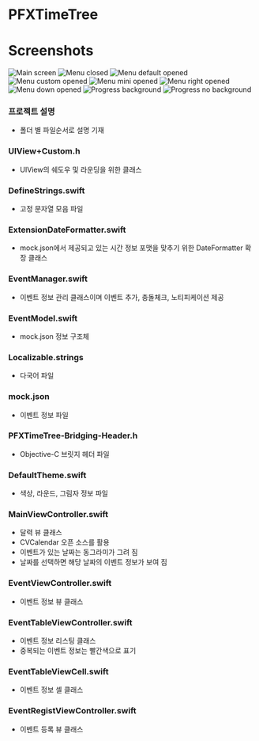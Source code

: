 # PFXTimeTree


# Screenshots
![Main screen](Calendar.png) ![Menu closed](/screenshots/menu_closed.png) ![Menu default opened](/screenshots/menu_default_opened.png) ![Menu custom opened](/screenshots/menu_custom_opened.png) ![Menu mini opened](/screenshots/menu_mini_opened.png) ![Menu right opened](/screenshots/menu_right_opened.png) ![Menu down opened](/screenshots/menu_down_opened.png) ![Progress background](/screenshots/progress_background.png) ![Progress no background](/screenshots/progress_no_background.png)



### 프로젝트 설명
* 폴더 별 파일순서로 설명 기재


### UIView+Custom.h
* UIView의 쉐도우 및 라운딩을 위한 클래스


### DefineStrings.swift
* 고정 문자열 모음 파일


### ExtensionDateFormatter.swift
* mock.json에서 제공되고 있는 시간 정보 포맷을 맞추기 위한 DateFormatter 확장 클래스


### EventManager.swift
* 이벤트 정보 관리 클래스이며 이벤트 추가, 충돌체크, 노티피케이션 제공


### EventModel.swift
* mock.json 정보 구조체


### Localizable.strings
* 다국어 파일


### mock.json
* 이벤트 정보 파일


### PFXTimeTree-Bridging-Header.h
* Objective-C 브릿지 헤더 파일


### DefaultTheme.swift
* 색상, 라운드, 그림자 정보 파일


### MainViewController.swift
* 달력 뷰 클래스
* CVCalendar 오픈 소스를 활용
* 이벤트가 있는 날짜는 동그라미가 그려 짐
* 날짜를 선택하면 해당 날짜의 이벤트 정보가 보여 짐


### EventViewController.swift
* 이벤트 정보 뷰 클래스


### EventTableViewController.swift
* 이벤트 정보 리스팅 클래스
* 중복되는 이벤트 정보는 빨간색으로 표기


### EventTableViewCell.swift
* 이벤트 정보 셀 클래스


### EventRegistViewController.swift
* 이벤트 등록 뷰 클래스
